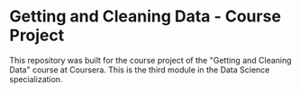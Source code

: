 # Getting and Cleaning Data - Course Project
This repository was built for the course project of the "Getting and Cleaning Data" course at Coursera.  This is the third module in the Data Science specialization.
